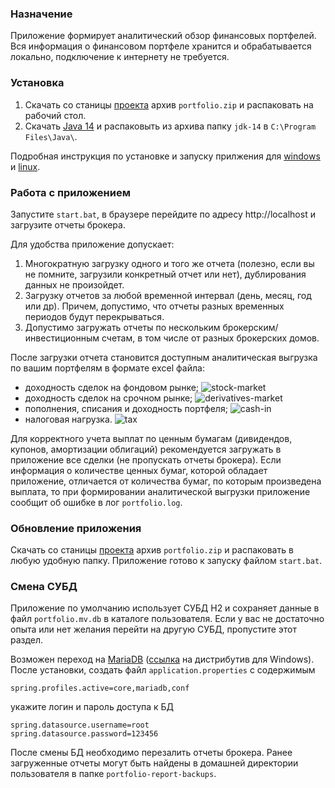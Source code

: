 ### Назначение
Приложение формирует аналитический обзор финансовых портфелей. Вся информация о финансовом портфеле хранится
и обрабатывается локально, подключение к интернету не требуется.

### Установка
1. Cкачать со станицы [проекта](https://github.com/vananiev/portfolio/releases/latest)
   архив `portfolio.zip` и распаковать на рабочий стол.
1. Скачать [Java 14](https://download.java.net/java/GA/jdk14/076bab302c7b4508975440c56f6cc26a/36/GPL/openjdk-14_windows-x64_bin.zip)
   и распаковыть из архива папку `jdk-14` в `C:\Program Files\Java\`.

Подробная инструкция по установке и запуску прилжения для [windows](docs/install-on-windows.md)
и [linux](docs/install-on-linux.md).

### Работа с приложением
Запустите `start.bat`, в браузере перейдите по адресу http://localhost и загрузите отчеты брокера.

Для удобства приложение допускает:
1. Многократную загрузку одного и того же отчета (полезно, если вы не помните, загрузили конкретный отчет или нет),
   дублирования данных не произойдет.
1. Загрузку отчетов за любой временной интервал (день, месяц, год или др). Причем, допустимо, что отчеты разных временных 
   периодов будут перекрываться.
1. Допустимо загружать отчеты по нескольким брокерским/инвестиционным счетам, в том числе от разных брокерских домов.

После загрузки отчета становится доступным аналитическая выгрузка по вашим портфелям в формате exсel файла:
- доходность сделок на фондовом рынке;
  ![stock-market](https://user-images.githubusercontent.com/11336712/78156498-8de02b00-7447-11ea-833c-cfc755bd7558.png)
- доходность сделок на срочном рынке;
  ![derivatives-market](https://user-images.githubusercontent.com/11336712/78156504-8f115800-7447-11ea-87e5-3cd4c34aab47.png)
- пополнения, списания и доходность портфеля;
  ![cash-in](https://user-images.githubusercontent.com/11336712/78156505-8f115800-7447-11ea-8f6d-6a34c21dfc89.png)
- налоговая нагрузка. 
  ![tax](https://user-images.githubusercontent.com/11336712/78156502-8e78c180-7447-11ea-9259-445c85d75a65.png)

Для корректного учета выплат по ценным бумагам (дивидендов, купонов, амортизации облигаций) рекомендуется
загружать в приложение все сделки (не пропускать отчеты брокера). Если информация о количестве ценных бумаг,
которой обладает приложение, отличается от количества бумаг, по которым произведена выплата, то при формировании
аналитической выгрузки приложение сообщит об ошибке в лог `portfolio.log`.

### Обновление приложения
Скачать со станицы [проекта](https://github.com/vananiev/portfolio/releases/latest) архив `portfolio.zip` и
распаковать в любую удобную папку. Приложение готово к запуску файлом `start.bat`.

### Смена СУБД
Приложение по умолчанию использует СУБД H2 и сохраняет данные в файл `portfolio.mv.db` в каталоге пользователя.
Если у вас не достаточно опыта или нет желания перейти на другую СУБД, пропустите этот раздел.

Возможен переход на [MariaDB](https://downloads.mariadb.org/)
([ссылка](https://downloads.mariadb.org/interstitial/mariadb-10.4.12/win32-packages/mariadb-10.4.12-win32.msi/from/http%3A//mariadb.melbourneitmirror.net/)
на дистрибутив для Windows). После установки, создать файл `application.properties` с содержимым
```
spring.profiles.active=core,mariadb,conf
```
укажите логин и пароль доступа к БД
```
spring.datasource.username=root
spring.datasource.password=123456
```
После смены БД необходимо перезалить отчеты брокера. Ранее загруженные отчеты могут быть найдены в домашней директории
пользователя в папке `portfolio-report-backups`.

